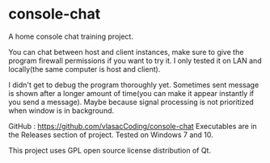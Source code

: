 # console-chat
A home console chat training project.

You can chat between host and client instances, make sure to give the program firewall permissions if you want to try it. I only tested it on LAN and locally(the same computer is host and client).

I didn't get to debug the program thoroughly yet. Sometimes sent message is shown after a longer amount of time(you can make it appear instantly if you send a message). Maybe because signal processing is not prioritized when window is in background.

GitHub : https://github.com/vlasacCoding/console-chat
Executables are in the Releases section of project. Tested on Windows 7 and 10.

This project uses GPL open source license distribution of Qt.
